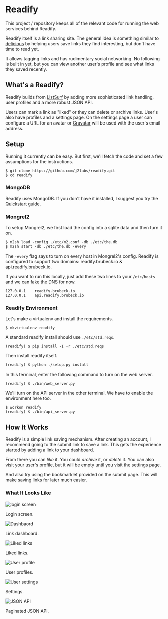 # Readify

This project / repository keeps all of the relevant code for running the web
services behind Readify.

Readify itself is a link sharing site.  The general idea is something similar to
[delicious](http://delicious.com) by helping users save links they find
interesting, but don't have time to read yet.

It allows tagging links and has rudimentary social networking.  No following is
built in yet, but you can view another user's profile and see what links they
saved recently.


## What's a Readify?

Readify builds from [ListSurf](https://github.com/j2labs/listsurf) by adding
more sophisticated link handling, user profiles and a more robust JSON API.

Users can mark a link as "liked" or they can delete or archive links. User's
also have profiles and a settings page.  On the settings page a user can
configure a URL for an avatar or [Gravatar](http://gravatar.com/) will be used
with the user's email address.


## Setup

Running it currently can be easy. But first, we'll fetch the code and set a few
assumptions for the instructions.

    $ git clone https://github.com/j2labs/readify.git
    $ cd readify


### MongoDB

Readify uses MongoDB.  If you don't have it installed, I suggest you try the
[Quickstart](http://www.mongodb.org/display/DOCS/Quickstart) guide.


### Mongrel2

To setup Mongrel2, we first load the config into a sqlite data and then turn it
on.

    $ m2sh load -config ./etc/m2.conf -db ./etc/the.db
    $ m2sh start -db ./etc/the.db -every
    
The `-every` flag says to turn on every host in Mongrel2's config.  Readify is 
configured to support two domains: readify.brubeck.io & api.readify.brubeck.io.

If you want to run this locally, just add these two lines to your `/etc/hosts`
and we can fake the DNS for now.

    127.0.0.1    readify.brubeck.io
    127.0.0.1    api.readify.brubeck.io


### Readify Environment

Let's make a virtualenv and install the requirements.

    $ mkvirtualenv readify
    
A standard readify install should use `./etc/std.reqs`.

    (readify) $ pip install -I -r ./etc/std.reqs

Then install readify itself.

    (readify) $ python ./setup.py install
    
In this terminal, enter the following command to turn on the web server.

    (readify) $ ./bin/web_server.py
    
We'll turn on the API server in the other terminal. We have to enable the
environment here too.

    $ workon readify
    (readify) $ ./bin/api_server.py


## How It Works

Readify is a simple link saving mechanism.  After creating an account, I
recommend going to the submit link to save a link.  This gets the experience
started by adding a link to your dashboard.

From there you can *like* it.  You could *archive* it, or *delete* it.
You can also visit your user's profile, but it will be empty until you visit the
settings page.

And also try using the bookmarklet provided on the submit page.  This will make
saving links for later much easier.


### What It Looks Like

![login screen](/j2labs/readify/raw/master/img/login.png)

Login screen.

![Dashbaord](/j2labs/readify/raw/master/img/dashboard.png)

Link dashboard.

![Liked links](/j2labs/readify/raw/master/img/liked.png)

Liked links.

![User profile](/j2labs/readify/raw/master/img/profile.png)

User profiles.

![User settings](/j2labs/readify/raw/master/img/profile.png)

Settings.

![JSON API](/j2labs/readify/raw/master/img/profile.png)

Paginated JSON API.

